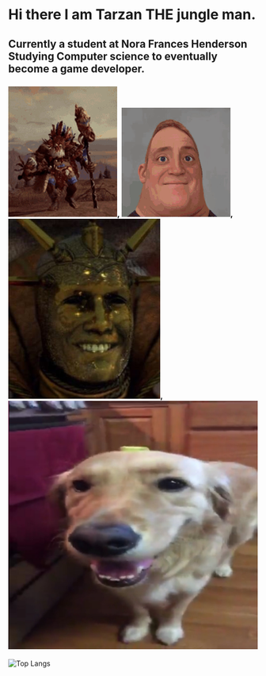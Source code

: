 # Hi there I am Tarzan THE jungle man.
## Currently a student at Nora Frances Henderson Studying Computer science to eventually become a game developer.
### ![alt text](wurrzag-total-war-warhammer.gif), ![alt text](incredible-incredible-turning-into-canny.gif), ![alt text](BalthasarYes.jpg),![alt text](ButterDog2.jpg)
![Top Langs](https://github-readme-stats.vercel.app/api/top-langs/?username=TarzanJungleMan&theme=tokyonight)

